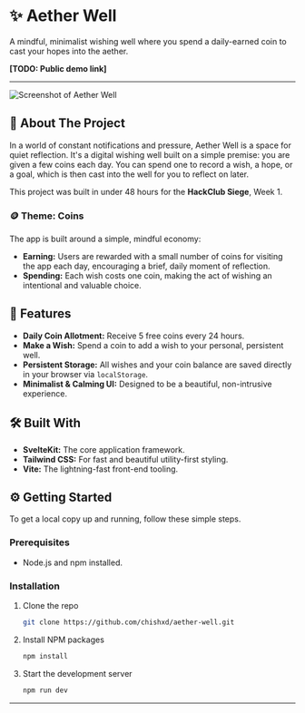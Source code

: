 # ✨ Aether Well

A mindful, minimalist wishing well where you spend a daily-earned coin to cast your hopes into the aether.

**[TODO: Public demo link]**

---

![Screenshot of Aether Well](public/screenshot.png) 


## 🔮 About The Project

In a world of constant notifications and pressure, Aether Well is a space for quiet reflection. It's a digital wishing well built on a simple premise: you are given a few coins each day. You can spend one to record a wish, a hope, or a goal, which is then cast into the well for you to reflect on later.

This project was built in under 48 hours for the **HackClub Siege**, Week 1.

### 🪙 Theme: Coins

The app is built around a simple, mindful economy:
*   **Earning:** Users are rewarded with a small number of coins for visiting the app each day, encouraging a brief, daily moment of reflection.
*   **Spending:** Each wish costs one coin, making the act of wishing an intentional and valuable choice.

## 🚀 Features

*   **Daily Coin Allotment:** Receive 5 free coins every 24 hours.
*   **Make a Wish:** Spend a coin to add a wish to your personal, persistent well.
*   **Persistent Storage:** All wishes and your coin balance are saved directly in your browser via `localStorage`.
*   **Minimalist & Calming UI:** Designed to be a beautiful, non-intrusive experience.

## 🛠️ Built With

*   **SvelteKit:** The core application framework.
*   **Tailwind CSS:** For fast and beautiful utility-first styling.
*   **Vite:** The lightning-fast front-end tooling.

## ⚙️ Getting Started

To get a local copy up and running, follow these simple steps.

### Prerequisites

*   Node.js and npm installed.

### Installation

1.  Clone the repo
    ```sh
    git clone https://github.com/chishxd/aether-well.git
    ```
2.  Install NPM packages
    ```sh
    npm install
    ```
3.  Start the development server
    ```sh
    npm run dev
    ```

---